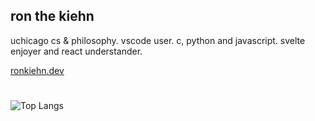 ## ron the kiehn

uchicago cs & philosophy. vscode user. c, python and javascript. svelte enjoyer and react understander.

[ronkiehn.dev](ronkiehn.dev)

#
![Top Langs](https://github-readme-stats.vercel.app/api/top-langs/?username=ronthekiehn&layout=compact)
